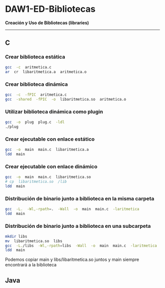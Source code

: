 # DAW1-ED-Bibliotecas

__Creación y Uso de Bibliotecas (libraries)__

---

## C

### Crear biblioteca estática

```bash
gcc  -c  aritmetica.c
ar  cr  libaritmetica.a  aritmetica.o 
```

### Crear biblioteca dinámica

```bash
gcc  -c  -fPIC  aritmetica.c
gcc  -shared  -fPIC  -o  libaritmetica.so  aritmetica.o
```

### Utilizar biblioteca dinámica como plugin

```bash
gcc  -o  plug  plug.c  -ldl
./plug
```

### Crear ejecutable con enlace estático

```bash
gcc  -o  main  main.c  libaritmetica.a 
ldd  main
```

### Crear ejecutable con enlace dinámico

```bash
gcc  -o  main  main.c  libaritmetica.so 
# cp  libaritmetica.so  /lib
ldd  main
```

### Distribución de binario junto a biblioteca en la misma carpeta

```bash
gcc  -L.  -Wl,-rpath=.  -Wall  -o  main  main.c  -laritmetica
ldd  main
```

### Distribución de binario junto a biblioteca en una subcarpeta

```bash
mkdir libs
mv  libaritmetica.so  libs
gcc  -L./libs  -Wl,-rpath=libs  -Wall  -o  main  main.c  -laritmetica
ldd  main
```

Podemos copiar main y libs/libaritmetica.so juntos y main siempre encontrará a la biblioteca 



## Java
